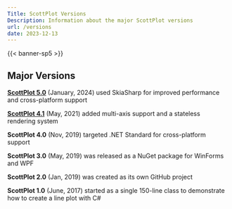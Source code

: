 ```yaml
---
Title: ScottPlot Versions
Description: Information about the major ScottPlot versions
url: /versions
date: 2023-12-13
---
```


{{< banner-sp5 >}}

## Major Versions

[**ScottPlot 5.0**](/faq/version-5.0/) (January, 2024) used SkiaSharp for improved performance and cross-platform support

[**ScottPlot 4.1**](/faq/version-4.1/) (May, 2021) added multi-axis support and a stateless rendering system

**ScottPlot 4.0** (Nov, 2019) targeted .NET Standard for cross-platform support

**ScottPlot 3.0** (May, 2019) was released as a NuGet package for WinForms and WPF

**ScottPlot 2.0** (Jan, 2019) was created as its own GitHub project

**ScottPlot 1.0** (June, 2017) started as a single 150-line class to demonstrate how to create a line plot with C#